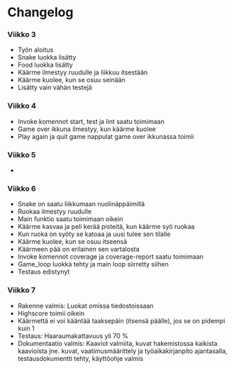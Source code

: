 # Changelog
### Viikko 3
- Työn aloitus
- Snake luokka lisätty
- Food luokka lisätty
- Käärme ilmestyy ruudulle ja liikkuu itsestään
- Käärme kuolee, kun se osuu seinään
- Lisätty vain vähän testejä
### Viikko 4
- Invoke komennot start, test ja lint saatu toimimaan
- Game over ikkuna ilmestyy, kun käärme kuolee
- Play again ja quit game nappulat game over ikkunassa toimii
### Viikko 5
- 
### Viikko 6
- Snake on saatu liikkumaan nuolinäppäimillä
- Ruokaa ilmestyy ruudulle
- Main funktio saatu toimimaan oikein
- Käärme kasvaa ja peli kerää pisteitä, kun käärme syö ruokaa 
- Kun ruoka on syöty se katoaa ja uusi tulee sen tilalle
- Käärme kuolee, kun se osuu itseensä
- Käärmeen pää on erilainen sen vartalosta
- Invoke komennot coverage ja coverage-report saatu toimimaan
- Game_loop luokka tehty ja main loop siirretty siihen
- Testaus edistynyt
### Viikko 7
- Rakenne valmis: Luokat omissa tiedostoissaan
- Highscore toimii oikein
- Käärmettä ei voi kääntää taaksepäin (itsensä päälle), jos se on pidempi kuin 1
- Testaus: Haaraumakattavuus yli 70 %
- Dokumentaatio valmis: Kaaviot valmiita, kuvat hakemistossa kaikista kaavioista jne. kuvat, vaatimusmäärittely ja työaikakirjanpito ajantasalla, testausdokumentti tehty, käyttöohje valmis
